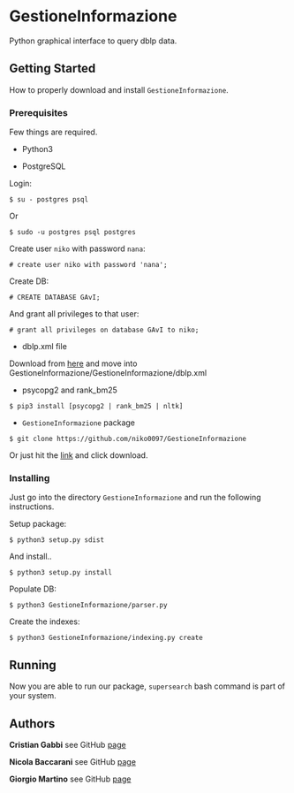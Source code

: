 # GestioneInformazione
Python graphical interface to query dblp data.
## Getting Started
How to properly download and install `GestioneInformazione`.
### Prerequisites
Few things are required.
* Python3

* PostgreSQL

Login:
```
$ su - postgres psql
```
Or
```
$ sudo -u postgres psql postgres
```
Create user `niko` with password `nana`:
```
# create user niko with password 'nana';
```
Create DB:
```
# CREATE DATABASE GAvI;
```
And grant all privileges to that user:
```
# grant all privileges on database GAvI to niko;
```

* dblp.xml file

Download from [here](https://dblp.uni-trier.de/xml/) and move into GestioneInformazione/GestioneInformazione/dblp.xml
* psycopg2 and rank_bm25
```
$ pip3 install [psycopg2 | rank_bm25 | nltk]
```
* `GestioneInformazione` package
```
$ git clone https://github.com/niko0097/GestioneInformazione
```
Or just hit the [link](https://github.com/niko0097/GestioneInformazione) and click download.
### Installing
Just go into the directory `GestioneInformazione` and run the following instructions.

Setup package:
```
$ python3 setup.py sdist
```
And install..
```
$ python3 setup.py install
```
Populate DB:
```
$ python3 GestioneInformazione/parser.py
```
Create the indexes:
```
$ python3 GestioneInformazione/indexing.py create
```
## Running

Now you are able to run our package, `supersearch` bash command is part of your system.
## Authors
**Cristian Gabbi** see GitHub [page](https://github.com/cristiangabbi)

**Nicola Baccarani** see GitHub [page](https://github.com/niko0097)

**Giorgio Martino** see GitHub [page](https://github.com/GiorgioMartino)
